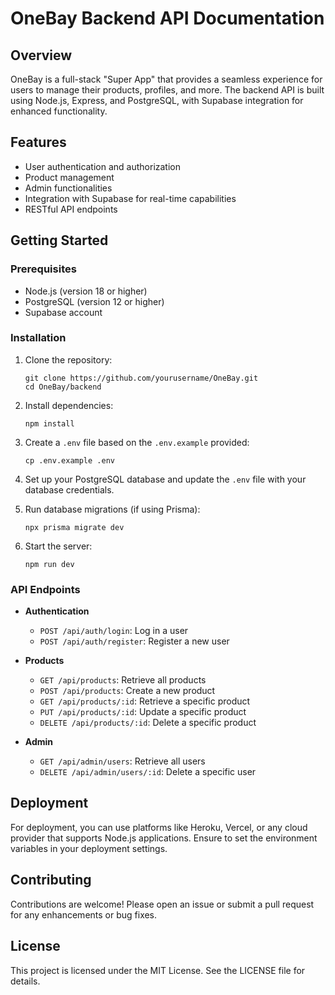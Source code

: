 # OneBay Backend API Documentation

## Overview
OneBay is a full-stack "Super App" that provides a seamless experience for users to manage their products, profiles, and more. The backend API is built using Node.js, Express, and PostgreSQL, with Supabase integration for enhanced functionality.

## Features
- User authentication and authorization
- Product management
- Admin functionalities
- Integration with Supabase for real-time capabilities
- RESTful API endpoints

## Getting Started

### Prerequisites
- Node.js (version 18 or higher)
- PostgreSQL (version 12 or higher)
- Supabase account

### Installation
1. Clone the repository:
   ```
   git clone https://github.com/yourusername/OneBay.git
   cd OneBay/backend
   ```

2. Install dependencies:
   ```
   npm install
   ```

3. Create a `.env` file based on the `.env.example` provided:
   ```
   cp .env.example .env
   ```

4. Set up your PostgreSQL database and update the `.env` file with your database credentials.

5. Run database migrations (if using Prisma):
   ```
   npx prisma migrate dev
   ```

6. Start the server:
   ```
   npm run dev
   ```

### API Endpoints
- **Authentication**
  - `POST /api/auth/login`: Log in a user
  - `POST /api/auth/register`: Register a new user

- **Products**
  - `GET /api/products`: Retrieve all products
  - `POST /api/products`: Create a new product
  - `GET /api/products/:id`: Retrieve a specific product
  - `PUT /api/products/:id`: Update a specific product
  - `DELETE /api/products/:id`: Delete a specific product

- **Admin**
  - `GET /api/admin/users`: Retrieve all users
  - `DELETE /api/admin/users/:id`: Delete a specific user

## Deployment
For deployment, you can use platforms like Heroku, Vercel, or any cloud provider that supports Node.js applications. Ensure to set the environment variables in your deployment settings.

## Contributing
Contributions are welcome! Please open an issue or submit a pull request for any enhancements or bug fixes.

## License
This project is licensed under the MIT License. See the LICENSE file for details.